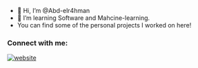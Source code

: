 - 👋 Hi, I’m @Abd-elr4hman
- 🌱 I’m learning Software and Mahcine-learning.
- You can find some of the personal projects I worked on here! 

### Connect with me:

[![website](https://user-images.githubusercontent.com/87248009/167244496-b8d1a91d-6ba0-4b71-b50c-f31955484a7e.svg)](https://linkedin.com/in/abdeelrahman-hassanein)

<!---
Abd-elr4hman/Abd-elr4hman is a ✨ special ✨ repository because its `README.md` (this file) appears on your GitHub profile.
You can click the Preview link to take a look at your changes.
--->

